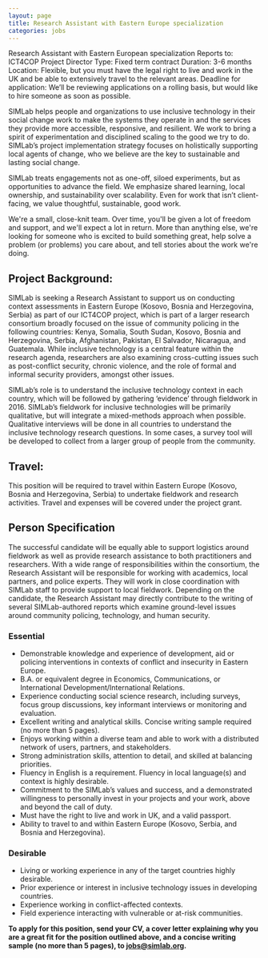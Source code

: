 ```yaml
---
layout: page
title: Research Assistant with Eastern Europe specialization
categories: jobs
---
```

Research Assistant with Eastern European specialization
Reports to: 	ICT4COP Project Director
Type: Fixed term contract
Duration: 3-6 months
Location: Flexible, but you must have the legal right to live and work in the UK and be able to extensively travel to the relevant areas.
Deadline for application: We’ll be reviewing applications on a rolling basis, but would like to hire someone as soon as possible.

SIMLab helps people and organizations to use inclusive technology in their social change work to make the systems they operate in and the services they provide more accessible, responsive, and resilient. We work to bring a spirit of experimentation and disciplined scaling to the good we try to do. SIMLab’s project implementation strategy focuses on holistically supporting local agents of change, who we believe are the key to sustainable and lasting social change.

SIMLab treats engagements not as one-off, siloed experiments, but as opportunities to advance the field. We emphasize shared learning, local ownership, and sustainability over scalability. Even for work that isn’t client-facing, we value thoughtful, sustainable, good work.

We're a small, close-knit team. Over time, you'll be given a lot of freedom and support, and we'll expect a lot in return. More than anything else, we're looking for someone who is excited to build something great, help solve a problem (or problems) you care about, and tell stories about the work we're doing.

## Project Background:
SIMLab is seeking a Research Assistant to support us on conducting context assessments in Eastern Europe (Kosovo, Bosnia and Herzegovina, Serbia) as part of our ICT4COP project, which is part of a larger research consortium broadly focused on the issue of community policing in the following countries: Kenya, Somalia, South Sudan, Kosovo, Bosnia and Herzegovina, Serbia, Afghanistan, Pakistan, El Salvador, Nicaragua, and Guatemala. While inclusive technology is a central feature within the research agenda, researchers are also examining cross-cutting issues such as post-conflict security, chronic violence, and the role of formal and informal security providers, amongst other issues.

SIMLab’s role is to understand the inclusive technology context in each country, which will be followed by gathering ‘evidence’ through fieldwork in 2016. SIMLab’s fieldwork for inclusive technologies will be primarily qualitative, but will integrate a mixed-methods approach when possible. Qualitative interviews will be done in all countries to understand the inclusive technology research questions. In some cases, a survey tool will be developed to collect from a larger group of people from the community.

## Travel:
This position will be required to travel within Eastern Europe (Kosovo, Bosnia and Herzegovina, Serbia) to undertake fieldwork and research activities. Travel and expenses will be covered under the project grant.

## Person Specification
The successful candidate will be equally able to support logistics around fieldwork as well as provide research assistance to both practitioners and researchers. With a wide range of responsibilities within the consortium, the Research Assistant will be responsible for working with academics, local partners, and police experts. They will work in close coordination with SIMLab staff to provide support to local fieldwork. Depending on the candidate, the Research Assistant may directly contribute to the writing of several SIMLab-authored reports which examine ground-level issues around community policing, technology, and human security.

### Essential
* Demonstrable knowledge and experience of development, aid or policing interventions in contexts of conflict and insecurity in Eastern Europe.
* B.A. or equivalent degree in Economics, Communications, or International Development/International Relations.
* Experience conducting social science research, including surveys, focus group discussions, key informant interviews or monitoring and evaluation.
* Excellent writing and analytical skills. Concise writing sample required (no more than 5 pages).
* Enjoys working within a diverse team and able to work with a distributed network of users, partners, and stakeholders.
* Strong administration skills, attention to detail, and skilled at balancing priorities.
*	Fluency in English is a requirement. Fluency in local language(s) and context is highly desirable.
*	Commitment to the SIMLab’s values and success, and a demonstrated willingness to personally invest in your projects and your work, above and beyond the call of duty.
*	Must have the right to live and work in UK, and a valid passport.
*	Ability to travel to and within Eastern Europe (Kosovo, Serbia, and Bosnia and Herzegovina).

### Desirable
*	Living or working experience in any of the target countries highly desirable.
*	Prior experience or interest in inclusive technology issues in developing countries.
*	Experience working in conflict-affected contexts.
*	Field experience interacting with vulnerable or at-risk communities.

**To  apply for this position, send your CV, a cover letter explaining why you are a great fit for the position outlined above, and a concise writing sample (no more than 5 pages), to jobs@simlab.org.**
